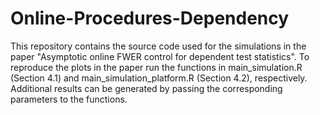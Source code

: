 # Online-Procedures-Dependency

This repository contains the source code used for the simulations in the paper "Asymptotic online FWER control for dependent test statistics".
To reproduce the plots in the paper run the functions in main_simulation.R (Section 4.1) and main_simulation_platform.R (Section 4.2), respectively.
Additional results can be generated by passing the corresponding parameters to the functions.